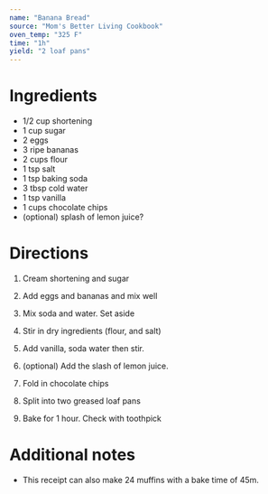 ```yaml
---
name: "Banana Bread"
source: "Mom's Better Living Cookbook"
oven_temp: "325 F"
time: "1h"
yield: "2 loaf pans"
---
```


# Ingredients

- 1/2 cup shortening
- 1 cup sugar
- 2 eggs
- 3 ripe bananas
- 2 cups flour
- 1 tsp salt
- 1 tsp baking soda
- 3 tbsp cold water
- 1 tsp vanilla
- 1 cups chocolate chips
- (optional) splash of lemon juice?


# Directions

1. Cream shortening and sugar

2. Add eggs and bananas and mix well

3. Mix soda and water. Set aside

4. Stir in dry ingredients (flour, and salt)

5. Add vanilla, soda water then stir.

6. (optional) Add the slash of lemon juice.

7. Fold in chocolate chips

8. Split into two greased loaf pans

9. Bake for 1 hour. Check with toothpick


# Additional notes

- This receipt can also make 24 muffins with a bake time of 45m.
